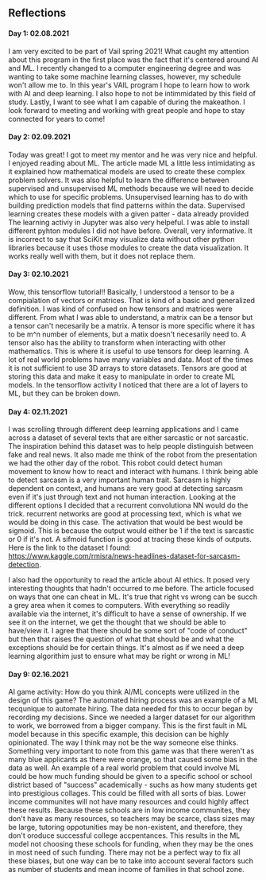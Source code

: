## Reflections
#### Day 1: 02.08.2021
I am very excited to be part of Vail spring 2021! What caught my attention about this program in the first place was the fact that it's centered around AI and ML. I recently changed to a computer engineering degree and was wanting to take some machine learning classes, however, my schedule won't allow me to. In this year's VAIL program I hope to learn how to work with AI and deep learning. I also hope to not be intimmidated by this field of study. Lastly, I want to see what I am capable of during the makeathon. I look forward to meeting and working with great people and hope to stay connected for years to come!

#### Day 2: 02.09.2021
Today was great! I got to meet my mentor and he was very nice and helpful. I enjoyed reading about ML. The article made ML a little less intimidating as it explained how mathematical models are used to create these complex problem solvers. It was also helpful to learn the difference between supervised and unsupervised ML methods because we will need to decide which to use for specific problems. Unsupervised learning has to do with building prediction models that find patterns within the data. Supervised learning creates these models with a given patter - data already provided The learning activiy in Jupyter was also very helpeful. I was able to install different pyhton modules I did not have before. Overall, very informative. It is incorrect to say that SciKit may visualize data without other python libraries because it uses those modules to create the data visualization. It works really well with them, but it does not replace them.

#### Day 3: 02.10.2021
Wow, this tensorflow tutorial!! Basically, I understood a tensor to be a compialation of vectors or matrices. That is kind of a basic and generalized definition. I was kind of confused on how tensors and matrices were different. From what I was able to understand, a matrix can be a tensor but a tensor can't necesarily be a matrix. A tensor is more specific where it has to be m^n number of elements, but a matix doesn't necesarily need to. A tensor also has the ability to transform when interacting with other mathematics. This is where it is useful to use tensors for deep learning. A lot of real world problems have many variables and data. Most of the times it is not sufficient to use 3D arrays to store datasets. Tensors are good at storing this data and make it easy to manipulate in order to create ML models. In the tensorflow activity I noticed that there are a lot of layers to ML, but they can be broken down.

#### Day 4: 02.11.2021
I was scrolling through different deep learning applications and I came across a dataset of several texts that are either sarcastic or not sarcastic. The inspiration behind this dataset was to help people distinguish between fake and real news. It also made me think of the robot from the presentation we had the other day of the robot. This robot could detect human movement to know how to react and interact with humans. I think being able to detect sarcasm is a very important human trait. Sarcasm is highly dependent on context, and humans are very good at detecting sarcasm even if it's just through text and not human interaction. Looking at the different options I decided that a recurrent convolutiona NN would do the trick. recurrent networks are good at processing text, which is what we would be doing in this case. The activation that would be best would be sigmoid. This is because the output would either be 1 if the text is sarcastic or 0 if it's not. A sifmoid function is good at tracing these kinds of outputs. Here is the link to the dataset I found: https://www.kaggle.com/rmisra/news-headlines-dataset-for-sarcasm-detection. 

I also had the opportunity to read the article about AI ethics. It posed very interesting thoughts that hadn't occurred to me before. The article focused on ways that one can cheat in ML. It's true that right vs wrong can be succh a grey area when it comes to computers. With everything so readily available via the internet, it's difficult to have a sense of ownership. If we see it on the internet, we get the thought that we should be able to have/view it. I agree that there should be some sort of "code of conduct" but then that raises the question of what that should be and what the exceptions should be for certain things. It's almost as if we need a deep learning algorithim just to ensure what may be right or wrong in ML!

#### Day 9: 02.16.2021
AI game activity:
How do you think AI/ML concepts were utilized in the design of this game? The automated hiring process was an example of a ML tecqunique to automate hiring. The data needed for this to occur began by recording my decisions. Since we needed a larger dataset for our algorithm to work, we borrowed from a bigger company. This is the first fault in ML model because in this specific example, this decision can be highly opinionated. The way I think may not be the way someone else thinks. Something very important to note from this game was that there weren't as many blue applicants as there were orange, so that caused some bias in the data as well. 
An example of a real world problem that could involve ML could be how much funding should be given to a specific school or school district based of "success" academically - suchs as how many students get into prestigious collages. This could be filled with all sorts of bias. Lower income communites will not have many resources and could highly affect these results. Because these schools are in low income communites, they don't have as many resources, so teachers may be scarce, class sizes may be large, tutoring oppotunities may be non-existent, and therefore, they don't oroduce successful college accpentances. This results in the ML model not choosing these schools for funding, when they may be the ones in most need of such funding. There may not be a perfect way to fix all these biases, but one way can be to take into account several factors such as number of students and mean income of families in that school zone.
